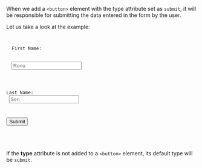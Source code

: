 When we add a `<button>` element
with the type attribute set as `submit`,
it will be responsible for submitting
the data entered in the form by the user.

Let us take a look at the example:
<codeblock language="html" type="lesson" defaultCSS="form {max-width: 300px; margin: 10px auto; font-family: Lato; border-radius: 10px; padding: 1rem; box-shadow: 0px 0px 4px; background-color: snow; font-size: 1.2rem; } form * { margin: 0.5rem; } button , input[type=`button`] { padding: 0.2rem 1rem; font-size: 1.1rem; font-weight: 700; margin: 1rem 0; }">
<code>
<form id="form">
  <label>First Name:</label>
  <br>
  <input placeholder="Renu" >
  <br>

  <label>Last Name:</label>
  <br>
  <input placeholder="Sen" >
  <br>

  <button type="submit">Submit</button>
</form>
</code>
</codeblock>

If the **type** attribute is not added
to a `<button>` element,
its default type will be `submit`.
